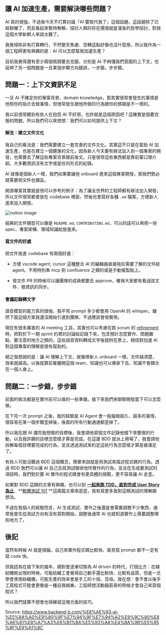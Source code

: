 ## 讓 AI 加速生產，需要解決哪些問題？

AI 真的很強，不過我今天不打算討論「AI 要取代我了」這個話題，這話題除了已經聊爛了，而且看起來暫時無解，探討人類的存在價值就是漫長的哲學探討，對我這個大學新鮮人來說太難了。

我覺得除非有打算轉行，不然整天焦慮、空轉這點好像也沒什麼用，所以我作為一個工程師更有興趣的是：AI 可以怎麼幫我加速生產？

目前我覺得還有至少兩個瓶頸要去克服，分別是 AI 不夠懂我們意圖的上下文，也延伸了另一個問題是一旦某個步驟方向錯誤，一步錯，步步錯。

## 問題一：上下文資訊不足

一旦 AI 不確定你的專案背景、domain knowledge，那其實很常會發生的事情是他照你的指示去做事情，但很常發生跟他所做的行為跟你的預期是不一樣的。

我以前很常聽到有些人在抱怨 AI 不好用，也許就是這個原因吧？這確實是個要克服的問題，所以我們可以來想想：我們可以如何提供上下文？

#### 解法：建立文件文化

我自己的看法是：我們需要建立一套完善的文件文化。其實這不只是在幫助 AI 加速生產，也是在建立一個健康的文化，因為新人今天要有辦法加入到一個專案的開發，也需要去了解這些專案背景跟前後文。只是很常這些東西都是靠前輩口頭介紹，大多數資訊沒有文字或是任何形式的紀錄。

AI 就像是個新人一樣，我們如果要讓他 onboard 進來這個專案開發，那我們勢必就需要把文件也備妥。

開源專案其實就是很可以參考的例子：為了讓全世界的工程師都有辦法加入開發，所以文件很常都會放在 codebase 裡面，然後也會寫好各種 `.md` 檔案，方便新人進來加入開發。

![notion image](https://www.notion.so/image/attachment%3A409da248-3188-4d5f-9b4a-55d80640b03f%3Aimage.png%3FspaceId%3D0786106d-95fd-4999-b526-8595056ea48c?table=block&id=20461fa7-980f-80e9-8205-f4ee8d7fa47c&cache=v2)

經典的文件類型可以像是 `README.md`, `CONTRIBUTING.md`，可以的話可以再把一些 spec、專案架構、領域知識給放進來。

#### 寫文件的好處

把文件放進 codebase 有兩個好處：

- 方便 vscode agent, cursor 這種整合 AI 的編輯器直接拖拉需要了解的文件給 agent。不用特別串 mcp 到 confluence 之類的或是手動複製貼上。

- 發文件 PR 的時候可以讓團隊的成員都要去 approve，確保大家都有看過該文件、做資訊的同步。

#### 會議記錄轉文字

語音模型的能力真的很強，我平常 prompt 多少都會用 OpenAI 的 whisper。雖然下面這個方案我還沒開始引進到團隊，不過應該會很實用。

現在有很多厲害的 AI meeting 工具，其實也可以考慮在跑 scrum 的 [refinement](https://cunnyyun.blogspot.com/2019/01/refinement-meeting.html) 時，把對於下一期 sprint 的票的討論給記錄下來，包含預計怎麼實作、問題難點、要注意的地方之類的，這些語音資料轉成文字後就附在票上，相信對加速 AI 對這個專案的理解是很有幫助的。

總之我想說的是：讓 AI 理解上下文，就像帶新人 onboard 一樣，文件越清楚，效率就越高。以後就算前輩離開這個 team，知識也可以傳承下去、知識不會耦合在一個人身上。

## 問題二：一步錯，步步錯

前面的做法都是在實作前可以做的一些準備，接下來我們來聊聊開發當下可以怎麼做。

在下完一次 prompt 之後，我的經驗是 AI Agent 會一股腦做超久、超多的事情，很容易在某一個步驟歪掉後，後面的所有行動通通都歪掉了。

所以我在跟 AI 講完我想做的目標後，我會請他寫個文件記錄他接下來要做的行動，以及我許願的目標怎麼樣才算是完成。在這邊 BDD 就派上用場了，我會請他拆解每個目標要完成的行為，並且透過測試來約定這些行為怎麼樣才算是被滿足了。

有些人可能沒聽過 BDD 這個概念，簡單來說就是用測試來描述程式碼的行為。透過 BDD 我們可以讓 AI 自己去寫測試驗收他所實作的行為，並且在生成要測試的項目時，我們對於要 AI 實作的程式碼會有更具體的規範，更不容易讓 AI 走歪。

如果對 BDD 這類的文章有興趣，也可以到 **[一起來跑 TDD，直到完成 User Story 為止](https://www.backend-b.com/%E4%B8%80%E8%B5%B7%E4%BE%86%E8%B7%91-tdd%E7%9B%B4%E5%88%B0%E5%AE%8C%E6%88%90-user-story-%E7%82%BA%E6%AD%A2)**、**[軟體測試 101](https://www.backend-b.com/%E8%BB%9F%E9%AB%94%E6%B8%AC%E8%A9%A6-101) **這兩篇文章來逛逛，我有寫更多我對這類測試的理解跟想法。

不過在我個人的經驗而言，AI 生成測試、實作之後還是會需要調整不少東西，通常我會先從測試方向有沒有寫對開始，調整後通常 AI 也就知道實作上需要調整哪些地方了。

## 後記

當然有時候 AI 就是很腦，自己來實作程式碼比較快、甚至寫 prompt 都不一定有寫 code 快。

但我認為在接下來的幾年，絕對會逐漸切換為 AI driven 的時代，打個比方：在縫紉機剛出現的時候，可能紡織工會覺得自己動手還比較快、比較有品質，但是一旦學會使用紡織機，可能生產的效率會是手工的十倍、百倍。我在想：會不會以後手工寫程式可能會更像是一種自我娛樂，工程師想活動腦筋骨的時候才會自己來寫個程式？

所以我們就算不想會也得練習這塊方面的技巧。



Source: <https://www.backend-b.com/%E8%AE%93-ai-%E5%8A%A0%E9%80%9F%E7%94%9F%E7%94%A2%E9%9C%80%E8%A6%81%E8%A7%A3%E6%B1%BA%E5%93%AA%E4%BA%9B%E5%95%8F%E9%A1%8C>